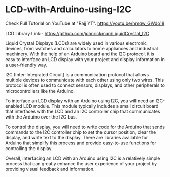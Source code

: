 # LCD-with-Arduino-using-I2C
Check Full Tutorial on YouTube at "Rajj YT".
https://youtu.be/hmqw_GWdo18

LCD Library Link:-
https://github.com/johnrickman/LiquidCrystal_I2C

Liquid Crystal Displays (LCDs) are widely used in various electronic devices, from watches and calculators to home appliances and industrial machinery. With the help of an Arduino board and the I2C protocol, it is easy to interface an LCD display with your project and display information in a user-friendly way.

I2C (Inter-Integrated Circuit) is a communication protocol that allows multiple devices to communicate with each other using only two wires. This protocol is often used to connect sensors, displays, and other peripherals to microcontrollers like the Arduino.

To interface an LCD display with an Arduino using I2C, you will need an I2C-enabled LCD module. This module typically includes a small circuit board that interfaces with the LCD and an I2C controller chip that communicates with the Arduino over the I2C bus.

To control the display, you will need to write code for the Arduino that sends commands to the I2C controller chip to set the cursor position, clear the display, and write text to the display. There are libraries available for Arduino that simplify this process and provide easy-to-use functions for controlling the display.

Overall, interfacing an LCD with an Arduino using I2C is a relatively simple process that can greatly enhance the user experience of your project by providing visual feedback and information.
